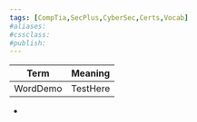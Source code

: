 ```yaml
---
tags: [CompTia,SecPlus,CyberSec,Certs,Vocab]
#aliases:
#cssclass:
#publish:
---
```


| Term     | Meaning  |
| -------- | -------- |
| WordDemo | TestHere |

-